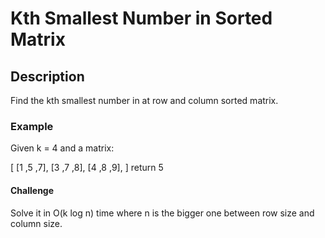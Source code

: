# Kth Smallest Number in Sorted Matrix

## Description

Find the kth smallest number in at row and column sorted matrix.

### Example

Given k = 4 and a matrix:

[
  [1 ,5 ,7],
  [3 ,7 ,8],
  [4 ,8 ,9],
]
return 5

#### Challenge

Solve it in O(k log n) time where n is the bigger one between row size and column size.
